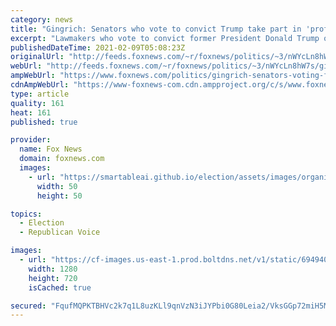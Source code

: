 ```yaml
---
category: news
title: "Gingrich: Senators who vote to convict Trump take part in 'profound attack on the American system'"
excerpt: "Lawmakers who vote to convict former President Donald Trump of incitement of insurrection and bar him from holding office again would be engaged in a \"profound attack on the American system,\" former House Speaker Newt Gingrich told \"Hannity\" Monday night."
publishedDateTime: 2021-02-09T05:08:23Z
originalUrl: "http://feeds.foxnews.com/~r/foxnews/politics/~3/nWYcLn8hW7s/gingrich-senators-voting-for-trump-impeachment-engaging-in-profound-attack-on-the-american-system"
webUrl: "http://feeds.foxnews.com/~r/foxnews/politics/~3/nWYcLn8hW7s/gingrich-senators-voting-for-trump-impeachment-engaging-in-profound-attack-on-the-american-system"
ampWebUrl: "https://www.foxnews.com/politics/gingrich-senators-voting-for-trump-impeachment-engaging-in-profound-attack-on-the-american-system.amp"
cdnAmpWebUrl: "https://www-foxnews-com.cdn.ampproject.org/c/s/www.foxnews.com/politics/gingrich-senators-voting-for-trump-impeachment-engaging-in-profound-attack-on-the-american-system.amp"
type: article
quality: 161
heat: 161
published: true

provider:
  name: Fox News
  domain: foxnews.com
  images:
    - url: "https://smartableai.github.io/election/assets/images/organizations/foxnews.com-50x50.jpg"
      width: 50
      height: 50

topics:
  - Election
  - Republican Voice

images:
  - url: "https://cf-images.us-east-1.prod.boltdns.net/v1/static/694940094001/b1df69c8-949a-4ca1-818e-e46caea0d7a0/c71de4c2-118c-44a0-9cac-465393f03e74/1280x720/match/image.jpg"
    width: 1280
    height: 720
    isCached: true

secured: "FqufMQPKTBHVc2k7q1L8uzKLl9qnVzN3iJYPbi0G80Leia2/VksGGp72miH5MeMeRVlfsKwc4SB0vmYSlgK0WCdlI5I2Qv57QS430ALP24W9QGYboSwrkv9qPQ4VoRqYQQr0VEb45nvnMPz1ip5JEZdNQw1EbECAykjIRw2qNQQS4d5JIEJDfB7EhpAgAjua7G6fuY2XHeynjjJZVS1rgMh0AEmec1t8CXrNSapGRywtcSRpPfe5RthCkZapq84L9GyZ4559LYArCyBmcFzd566Yd13CX//sF+wmvBwROh8iT/000lxBv7LXe/m+vl3ju/K8VFFcg72436wZ5ug1jf9yteN9ze//x+WX8eIsmS0=;JfLz4lGczs9DHbs/NO55lg=="
---
```


